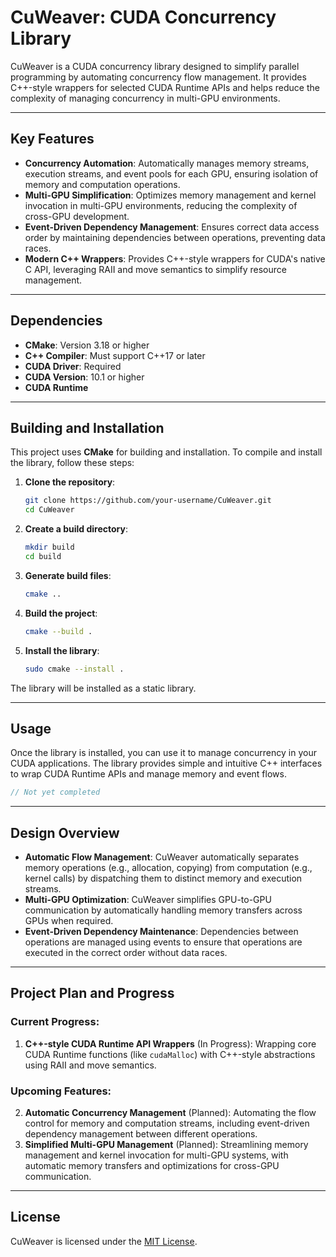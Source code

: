 # CuWeaver: CUDA Concurrency Library

CuWeaver is a CUDA concurrency library designed to simplify parallel programming by automating concurrency flow management. It provides C++-style wrappers for selected CUDA Runtime APIs and helps reduce the complexity of managing concurrency in multi-GPU environments.

---

## Key Features

* **Concurrency Automation**: Automatically manages memory streams, execution streams, and event pools for each GPU, ensuring isolation of memory and computation operations.
* **Multi-GPU Simplification**: Optimizes memory management and kernel invocation in multi-GPU environments, reducing the complexity of cross-GPU development.
* **Event-Driven Dependency Management**: Ensures correct data access order by maintaining dependencies between operations, preventing data races.
* **Modern C++ Wrappers**: Provides C++-style wrappers for CUDA's native C API, leveraging RAII and move semantics to simplify resource management.

---

## Dependencies

* **CMake**: Version 3.18 or higher
* **C++ Compiler**: Must support C++17 or later
* **CUDA Driver**: Required
* **CUDA Version**: 10.1 or higher
* **CUDA Runtime**

---

## Building and Installation

This project uses **CMake** for building and installation. To compile and install the library, follow these steps:

1. **Clone the repository**:

   ```bash
   git clone https://github.com/your-username/CuWeaver.git
   cd CuWeaver
   ```

2. **Create a build directory**:

   ```bash
   mkdir build
   cd build
   ```

3. **Generate build files**:

   ```bash
   cmake ..
   ```

4. **Build the project**:

   ```bash
   cmake --build .
   ```

5. **Install the library**:

   ```bash
   sudo cmake --install .
   ```

The library will be installed as a static library.

---

## Usage

Once the library is installed, you can use it to manage concurrency in your CUDA applications. The library provides simple and intuitive C++ interfaces to wrap CUDA Runtime APIs and manage memory and event flows.

```cpp
// Not yet completed
```

---

## Design Overview

* **Automatic Flow Management**: CuWeaver automatically separates memory operations (e.g., allocation, copying) from computation (e.g., kernel calls) by dispatching them to distinct memory and execution streams.
* **Multi-GPU Optimization**: CuWeaver simplifies GPU-to-GPU communication by automatically handling memory transfers across GPUs when required.
* **Event-Driven Dependency Maintenance**: Dependencies between operations are managed using events to ensure that operations are executed in the correct order without data races.

---

## Project Plan and Progress

### Current Progress:

1. **C++-style CUDA Runtime API Wrappers** (In Progress): Wrapping core CUDA Runtime functions (like `cudaMalloc`) with C++-style abstractions using RAII and move semantics.

### Upcoming Features:

2. **Automatic Concurrency Management** (Planned): Automating the flow control for memory and computation streams, including event-driven dependency management between different operations.
3. **Simplified Multi-GPU Management** (Planned): Streamlining memory management and kernel invocation for multi-GPU systems, with automatic memory transfers and optimizations for cross-GPU communication.

---

## License

CuWeaver is licensed under the [MIT License](LICENSE).
